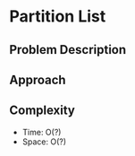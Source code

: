 # Partition List

## Problem Description
<!-- Copy the problem description here -->

## Approach
<!-- Describe your approach -->

## Complexity
- Time: O(?)
- Space: O(?)
